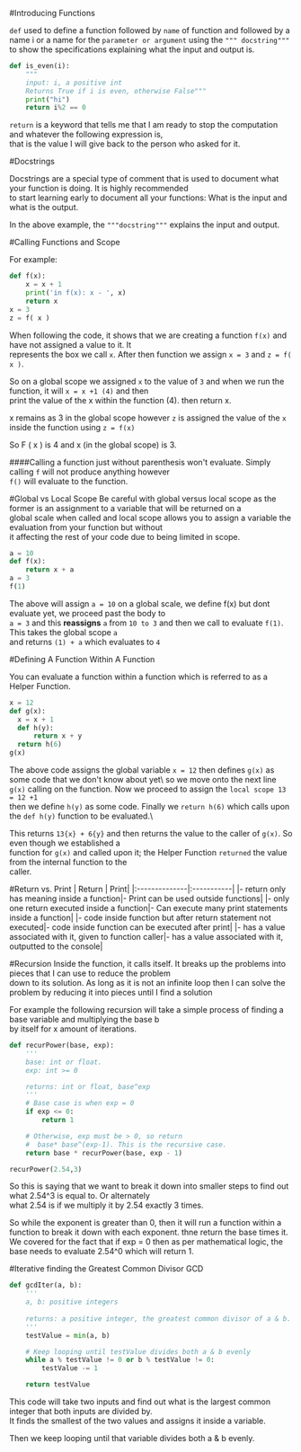#Introducing Functions


`def` used to define a function
followed by `name` of function
and followed by a name i or a name for the `parameter or argument`
using the `""" docstring"""` to show the specifications explaining what the input and output is.
```python
def is_even(i):
    """
    input: i, a positive int
    Returns True if i is even, otherwise False"""
    print("hi")
    return i%2 == 0
```
`return` is a keyword that tells me that I am ready to stop the computation and whatever the following expression is,\
that is the value I will give back to the person who asked for it.


#Docstrings


Docstrings are a special type of comment that is used to document what your function is doing. It is highly recommended\
to start learning early to document all your functions: What is the input and what is the output.

In the above example, the `"""docstring"""` explains the input and output.


#Calling Functions and Scope


For example:
```python
def f(x):
    x = x + 1
    print('in f(x): x - ', x)
    return x
x = 3
z = f( x )
```
When following the code, it shows that we are creating a function `f(x)` and have not assigned a value to it. It \
represents the box we call `x`. After then function we assign `x = 3` and `z = f( x )`.

So on a global scope we assigned `x` to the value of `3` and when we run the function, it will `x = x +1 (4)` and then\
print the value of the x within the function (4). then return x.

x remains as 3 in the global scope however `z` is assigned the value of the `x` inside the function using `z = f(x)`

So F ( x ) is 4 and x (in the global scope) is 3.


####Calling a function just without parenthesis won't evaluate. 
Simply calling `f` will not produce anything however\
`f()` will evaluate to the function.


#Global vs Local Scope
Be careful with global versus local scope as the former is an assignment to a variable that will be returned on a\
global scale when called and local scope allows you to assign a variable the evaluation from your function but without\
it affecting the rest of your code due to being limited in scope.
```python
a = 10
def f(x):
    return x + a
a = 3
f(1)
```
The above will assign `a = 10` on a global scale, we define f(x) but dont evaluate yet, we proceed past the body to\
`a = 3` and this **reassigns** `a` from `10 to 3` and then we call to evaluate `f(1)`. This takes the global scope `a`\
and returns `(1) + a` which evaluates to `4`


#Defining A Function Within A Function

You can evaluate a function within a function which is referred to as a Helper Function.
```python
x = 12
def g(x):
  x = x + 1
  def h(y):
      return x + y
  return h(6)
g(x)
```

The above code assigns the global variable `x = 12` then defines `g(x)` as some code that we don't know about yet\ 
so we move onto the next line `g(x)` calling on the function. Now we proceed to assign the `local scope 13 = 12 +1`\
then we define `h(y)` as some code. Finally we `return h(6)` which calls upon the `def h(y)` function to be evaluated.\

This returns `13{x} + 6{y}` and then returns the value to the caller of `g(x)`. So even though we established a \
function for `g(x)` and called upon it; the Helper Function `returned` the value from the internal function to the\
caller.

#Return vs. Print
| Return        | Print|
|:--------------|:-----------|
|- return only has meaning inside a function|- Print can be used outside functions|
|- only one return executed inside a function|- Can execute many print statements inside a function|
|- code inside function but after return statement not executed|- code inside function can be executed after print|
|- has a value associated with it, given to function caller|- has a value associated with it, outputted to the console|

#Recursion
Inside the function, it calls itself. It breaks up the problems into pieces that I can use to reduce the problem\
down to its solution.
As long as it is not an infinite loop then I can solve the problem by reducing it into pieces until I find a solution

For example the following recursion will take a simple process of finding a base variable and multiplying the base b\
by itself for x amount of iterations.
```python
def recurPower(base, exp):
    '''
    base: int or float.
    exp: int >= 0

    returns: int or float, base^exp
    '''
    # Base case is when exp = 0
    if exp <= 0:
        return 1

    # Otherwise, exp must be > 0, so return 
    #  base* base^(exp-1). This is the recursive case.
    return base * recurPower(base, exp - 1)

recurPower(2.54,3)
```
So this is saying that we want to break it down into smaller steps to find out what 2.54^3 is equal to. Or alternately\
what 2.54 is if we multiply it by 2.54 exactly 3 times.

So while the exponent is greater than 0, then it will run a function within a function to break it down with each
exponent. thne return the base times it. We covered for the fact that if exp = 0 then as per mathematical logic, the\
base needs to evaluate 2.54^0 which will return 1.

#Iterative finding the Greatest Common Divisor GCD
```python
def gcdIter(a, b):
    '''
    a, b: positive integers
    
    returns: a positive integer, the greatest common divisor of a & b.
    '''
    testValue = min(a, b)

    # Keep looping until testValue divides both a & b evenly
    while a % testValue != 0 or b % testValue != 0:
        testValue -= 1

    return testValue
```

This code will take two inputs and find out what is the largest common integer that both inputs are divided by.\
It finds the smallest of the two values and assigns it inside a variable.

Then we keep looping until that variable divides both a & b evenly.
